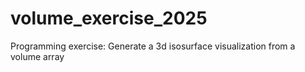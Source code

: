 # volume_exercise_2025
Programming exercise:  Generate a 3d isosurface visualization from a volume array
